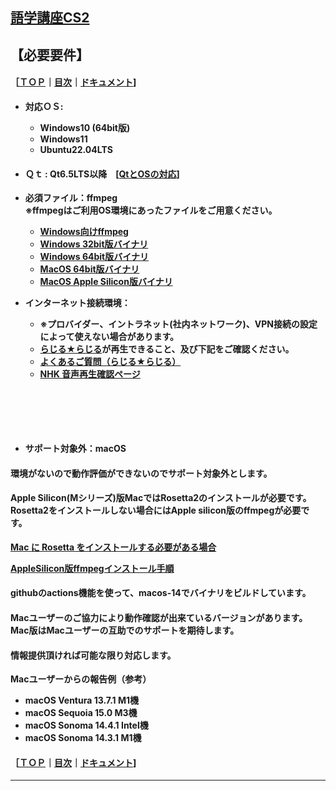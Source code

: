 ## [語学講座CS2](https://csreviser.github.io/CaptureStream2/) 
## 【必要要件】　　　　　
#### ［[ＴＯＰ](./)**｜**[目次](./#目次)**｜**[ドキュメント](./#ドキュメント-1)] 
- **対応ＯＳ:**            
  * **Windows10 (64bit版)**                       
  * **Windows11**                       
  * **Ubuntu22.04LTS**                      
- #### Ｑｔ : Qt6.5LTS以降　[[QtとOSの対応](./Qt_vs_OS)]                   
- **必須ファイル：ffmpeg**                            
  **※ffmpegはご利用OS環境にあったファイルをご用意ください。**                                
  * **[Windows向けffmpeg](https://www.gyan.dev/ffmpeg/builds/)**             
  * **[Windows 32bit版バイナリ](https://github.com/sudo-nautilus/FFmpeg-Builds-Win32/wiki/Latest)**         
  * **[Windows 64bit版バイナリ](https://github.com/BtbN/FFmpeg-Builds/wiki/Latest)**   
  * **[MacOS 64bit版バイナリ](https://evermeet.cx/ffmpeg/)**
  * **[MacOS Apple Silicon版バイナリ](https://www.osxexperts.net/)**

- **インターネット接続環境：** 
  * **※プロバイダー、イントラネット(社内ネットワーク)、VPN接続の設定によって使えない場合があります。**
  * **[らじる★らじる](https://www.nhk.or.jp/radio/ondemand/index_genre.html?genre=language)が再生できること、及び下記をご確認ください。** 
  * **[よくあるご質問（らじる★らじる）](https://www.nhk.or.jp/radio/info/faq.html)**   
  * **[NHK 音声再生確認ページ](https://www.nhk.or.jp/radio/soundcheck/)**
 

#### 　　
#### 　　
- #### サポート対象外：macOS             
#### 環境がないので動作評価ができないのでサポート対象外とします。                        
#### Apple Silicon(Mシリーズ)版MacではRosetta2のインストールが必要です。Rosetta2をインストールしない場合にはApple silicon版のffmpegが必要です。
**[Mac に Rosetta をインストールする必要がある場合](https://support.apple.com/ja-jp/102527)**


**[AppleSilicon版ffmpegインストール手順](https://csreviser.github.io/CaptureStream2/install_mac_ffmpeg)**
#### githubのactions機能を使って、macos-14でバイナリをビルドしています。                 
#### Macユーザーのご協力により動作確認が出来ているバージョンがあります。Mac版はMacユーザーの互助でのサポートを期待します。          
#### 情報提供頂ければ可能な限り対応します。                        
**Macユーザーからの報告例（参考）**            
  - **macOS Ventura 13.7.1 M1機**
  - **macOS Sequoia 15.0 M3機**           
  - **macOS Sonoma 14.4.1 Intel機**
  - **macOS Sonoma 14.3.1 M1機**


#### ［[ＴＯＰ](./)**｜**[目次](./#目次)**｜**[ドキュメント](./#ドキュメント-1)] 

***

 <link rel="shortcut icon" type="image/x-icon" href="https://avatars.githubusercontent.com/u/46049273?v=4">
 <meta name="twitter:image:src" content="https://avatars.githubusercontent.com/u/46049273?v=4">
